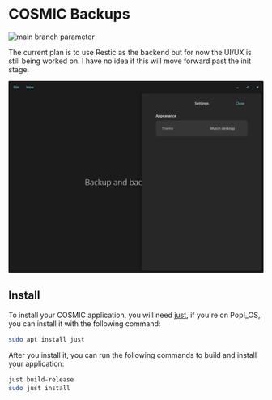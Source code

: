 # COSMIC Backups

![main branch parameter](https://github.com/ahoneybun/cosmic-backups/actions/workflows/build.yml/badge.svg?branch=main)

The current plan is to use Restic as the backend but for now the UI/UX is still being worked on. I have no idea if this will move forward past the init stage.

![COSMIC Backups](screenshots/COSMIC-Backups-Dark.png)

## Install

To install your COSMIC application, you will need [just](https://github.com/casey/just), if you're on Pop!\_OS, you can install it with the following command:

```sh
sudo apt install just
```

After you install it, you can run the following commands to build and install your application:

```sh
just build-release
sudo just install
```
